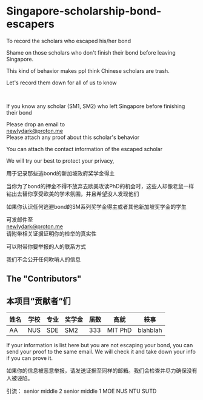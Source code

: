 # Singapore-scholarship-bond-escapers

To record the scholars who escaped his/her bond

Shame on those scholars who don't finish their bond before leaving Singapore.

This kind of behavior makes ppl think Chinese scholars are trash.

Let's record them down for all of us to know 

<br>

If you know any scholar (SM1, SM2) who left Singapore before finishing their bond

Please drop an email to 
<br>
newlydark@proton.me
<br>
Please attach any proof about this scholar's behavior 

You can attach the contact information of the escaped scholar 

We will try our best to protect your privacy,


用于记录那些逃bond的新加坡政府奖学金得主

当你为了bond的押金不得不放弃去欧美攻读PhD的机会时，这些人却像老鼠一样钻出去替你享受欧美的学术氛围，并且希望没人发现他们

如果你认识任何逃避bond的SM系列奖学金得主或者其他新加坡奖学金的学生

可发邮件至
<br>
newlydark@proton.me
<br>
请附带相关证据证明你的检举的真实性

可以附带你要举报的人的联系方式

我们不会公开任何吹哨人的信息

## The "Contributors"
## 本项目“贡献者“们

| 姓名 | 学校 | 专业 | 奖学金 | 届数 | 高就 | 轶事 |
|-----|-----|-----|-----|-----|-----|-----|
| AA | NUS | SDE | SM2 | 333 | MIT PhD | blahblah |

If your information is list here but you are not escaping your bond, you can send your proof to the same email. We will check it and take down your info if you can prove it.

如果你的信息被恶意举报，请发送证据至同样的邮箱。我们会检查并尽力确保没有人被诬陷。

引流：
senior middle 2
senior middle 1
MOE
NUS NTU SUTD
